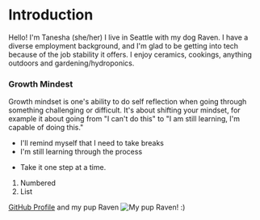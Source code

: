 # Introduction
Hello! I'm Tanesha (she/her) I live in Seattle with my dog Raven. I have a diverse employment background, and I'm glad to be getting into tech because of the job stability it offers. I enjoy ceramics, cookings, anything outdoors and gardening/hydroponics.


### Growth Mindest
Growth mindset is one's ability to do self reflection when going through something challenging or difficult. It's about shifting your mindset, for example it about going from "I can't do this" to "I am still learning, I'm capable of doing this." 


- I'll remind myself that I need to take breaks
- I'm still learning through the process
* Take it one step at a time.

1. Numbered
2. List


[GitHub Profile](https://github.com/taneshaa) and my pup Raven ![My pup Raven! :)](https://i.ibb.co/tYK2x28/C171-CD26-15-AE-4-CB6-96-F9-21382-ADF6-A12-1-201-a.jpg)
